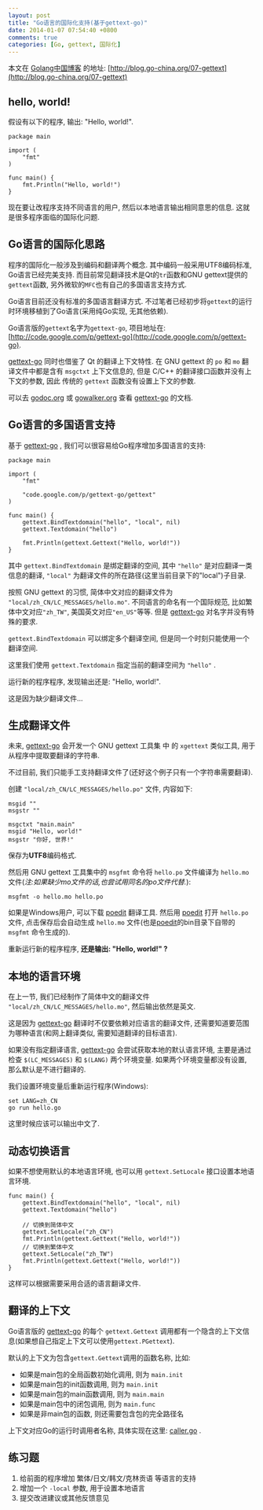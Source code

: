```yaml
---
layout: post
title: "Go语言的国际化支持(基于gettext-go)"
date: 2014-01-07 07:54:40 +0800
comments: true
categories: [Go, gettext, 国际化]
---
```


本文在 [Golang中国博客](http://blog.go-china.org/07-gettext) 的地址: [http://blog.go-china.org/07-gettext](http://blog.go-china.org/07-gettext)

## hello, world!

假设有以下的程序, 输出: "Hello, world!".

	package main
	
	import (
		"fmt"
	)
	
	func main() {
		fmt.Println("Hello, world!")
	}

现在要让改程序支持不同语言的用户, 然后以本地语言输出相同意思的信息. 这就是很多程序面临的国际化问题.


## Go语言的国际化思路

程序的国际化一般涉及到编码和翻译两个概念. 其中编码一般采用UTF8编码标准, Go语言已经完美支持. 而目前常见翻译技术是Qt的`tr`函数和GNU gettext提供的`gettext`函数, 另外微软的`MFC`也有自己的多国语言支持方式.

Go语言目前还没有标准的多国语言翻译方式. 不过笔者已经初步将`gettext`的运行时环境移植到了Go语言(采用纯Go实现, 无其他依赖). 

Go语言版的`gettext`名字为`gettext-go`, 项目地址在: [http://code.google.com/p/gettext-go](http://code.google.com/p/gettext-go).

[gettext-go](http://code.google.com/p/gettext-go) 同时也借鉴了 Qt 的翻译上下文特性. 在 GNU gettext 的 `po` 和 `mo` 翻译文件中都是含有 `msgctxt` 上下文信息的, 但是 C/C++ 的翻译接口函数并没有上下文的参数, 因此 传统的 `gettext` 函数没有设置上下文的参数.


可以去 [godoc.org](http://godoc.org/code.google.com/p/gettext-go/gettext) 或 [gowalker.org](http://gowalker.org/code.google.com/p/gettext-go/gettext) 查看 [gettext-go](http://code.google.com/p/gettext-go) 的文档.


## Go语言的多国语言支持

基于 [gettext-go](http://code.google.com/p/gettext-go) , 我们可以很容易给Go程序增加多国语言的支持:

	package main
	
	import (
		"fmt"
	
		"code.google.com/p/gettext-go/gettext"
	)
	
	func main() {
		gettext.BindTextdomain("hello", "local", nil)
		gettext.Textdomain("hello")
	
		fmt.Println(gettext.Gettext("Hello, world!"))
	}

其中 `gettext.BindTextdomain` 是绑定翻译的空间, 其中 `"hello"` 是对应翻译一类信息的翻译, `"local"` 为翻译文件的所在路径(这里当前目录下的"local")子目录.

按照 GNU gettext 的习惯, 简体中文对应的翻译文件为 `"local/zh_CN/LC_MESSAGES/hello.mo"`. 不同语言的命名有一个国际规范, 比如繁体中文对应`"zh_TW"`, 美国英文对应`"en_US"`等等. 但是 [gettext-go](http://code.google.com/p/gettext-go) 对名字并没有特殊的要求.

`gettext.BindTextdomain` 可以绑定多个翻译空间, 但是同一个时刻只能使用一个翻译空间.

这里我们使用 `gettext.Textdomain` 指定当前的翻译空间为 `"hello"` .

运行新的程序程序, 发现输出还是: "Hello, world!".

这是因为缺少翻译文件...

## 生成翻译文件

未来, [gettext-go](http://code.google.com/p/gettext-go) 会开发一个  GNU gettext 工具集 中 的 `xgettext` 类似工具, 用于从程序中提取要翻译的字符串.

不过目前, 我们只能手工支持翻译文件了(还好这个例子只有一个字符串需要翻译).

创建 `"local/zh_CN/LC_MESSAGES/hello.po"` 文件, 内容如下:

	msgid ""
	msgstr ""
	
	msgctxt "main.main"
	msgid "Hello, world!"
	msgstr "你好, 世界!"

保存为**UTF8**编码格式.

然后用 GNU gettext 工具集中的 `msgfmt` 命令将 `hello.po` 文件编译为 `hello.mo` 文件(*注:如果缺少mo文件的话,也尝试用同名的po文件代替.*):

	msgfmt -o hello.mo hello.po

如果是Windows用户, 可以下载 [poedit](http://www.poedit.net/) 翻译工具. 然后用 [poedit](http://www.poedit.net/) 打开 `hello.po` 文件, 点击保存后会自动生成 `hello.mo` 文件(也是[poedit](http://www.poedit.net/)的bin目录下自带的`msgfmt` 命令生成的).

重新运行新的程序程序, **还是输出: "Hello, world!" ?**


## 本地的语言环境

在上一节, 我们已经制作了简体中文的翻译文件 `"local/zh_CN/LC_MESSAGES/hello.mo"`, 然后输出依然是英文.

这是因为 [gettext-go](http://code.google.com/p/gettext-go) 翻译时不仅要依赖对应语言的翻译文件, 还需要知道要范围为哪种语言(和网上翻译类似, 需要知道翻译的目标语言).

如果没有指定翻译语言, [gettext-go](http://code.google.com/p/gettext-go) 会尝试获取本地的默认语言环境, 主要是通过检查 `$(LC_MESSAGES)` 和 `$(LANG)` 两个环境变量. 如果两个环境变量都没有设置, 那么默认是不进行翻译的.

我们设置环境变量后重新运行程序(Windows):

	set LANG=zh_CN
	go run hello.go

这里时候应该可以输出中文了.

## 动态切换语言

如果不想使用默认的本地语言环境, 也可以用 `gettext.SetLocale` 接口设置本地语言环境.

	func main() {
		gettext.BindTextdomain("hello", "local", nil)
		gettext.Textdomain("hello")
	
		// 切换到简体中文
		gettext.SetLocale("zh_CN")
		fmt.Println(gettext.Gettext("Hello, world!"))
		// 切换到繁体中文
		gettext.SetLocale("zh_TW")
		fmt.Println(gettext.Gettext("Hello, world!"))
	}

这样可以根据需要采用合适的语言翻译文件.

## 翻译的上下文

Go语言版的 [gettext-go](http://code.google.com/p/gettext-go) 的每个 `gettext.Gettext` 调用都有一个隐含的上下文信息(如果想自己指定上下文可以使用`gettext.PGettext`).

默认的上下文为包含`gettext.Gettext`调用的函数名称, 比如:

- 如果是main包的全局函数初始化调用, 则为 `main.init`
- 如果是main包的init函数调用, 则为 `main.init`
- 如果是main包的main函数调用, 则为 `main.main`
- 如果是main包中的闭包调用, 则为 `main.func`
- 如果是非main包的函数, 则还需要包含包的完全路径名

上下文对应Go的运行时调用者名称, 具体实现在这里: [caller.go](https://code.google.com/p/gettext-go/source/browse/gettext/caller.go) .

## 练习题

1. 给前面的程序增加 繁体/日文/韩文/克林贡语 等语言的支持
2. 增加一个 `-local` 参数, 用于设置本地语言
3. 提交改进建议或其他反馈意见



